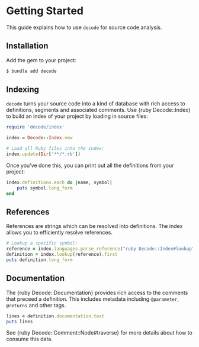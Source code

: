 # Getting Started

This guide explains how to use `decode` for source code analysis.

## Installation

Add the gem to your project:

~~~ bash
$ bundle add decode
~~~

## Indexing

`decode` turns your source code into a kind of database with rich access to definitions, segments and associated comments. Use {ruby Decode::Index} to build an index of your project by loading in source files:

~~~ ruby
require 'decode/index'

index = Decode::Index.new

# Load all Ruby files into the index:
index.update(Dir['**/*.rb'])
~~~

Once you've done this, you can print out all the definitions from your project:

~~~ ruby
index.definitions.each do |name, symbol|
	puts symbol.long_form
end
~~~

## References

References are strings which can be resolved into definitions. The index allows you to efficiently resolve references.

~~~ ruby
# Lookup a specific symbol:
reference = index.languages.parse_reference("ruby Decode::Index#lookup")
definition = index.lookup(reference).first
puts definition.long_form
~~~

## Documentation

The {ruby Decode::Documentation} provides rich access to the comments that preceed a definition. This includes metadata including `@parameter`, `@returns` and other tags.

~~~ ruby
lines = definition.documentation.text
puts lines
~~~

See {ruby Decode::Comment::Node#traverse} for more details about how to consume this data.
